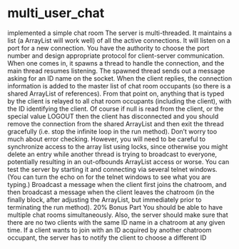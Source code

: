 # multi_user_chat
implemented a simple chat room
The server is multi-threaded. It maintains a list (a ArrayList will work well) of all the active
connections. It will listen on a port for a new connection. You have the authority to choose
the port number and design appropriate protocol for client-server communication. When
one comes in, it spawns a thread to handle the connection, and the main thread resumes
listening. The spawned thread sends out a message asking for an ID name on the socket.
When the client replies, the connection information is added to the master list of chat room
occupants (so there is a shared ArrayList of references). From that point on, anything that
is typed by the client is relayed to all chat room occupants (including the client), with
the ID identifying the client. Of course if null is read from the client, or the special value
LOGOUT then the client has disconnected and you should remove the connection from the
shared ArrayList and then exit the thread gracefully (i.e. stop the infinite loop in the run
method). Don’t worry too much about error checking. However, you will need to be careful
to synchronize access to the array list using locks, since otherwise you might delete an entry
while another thread is trying to broadcast to everyone, potentially resulting in an out-ofbounds ArrayList access or worse. You can test the server by starting it and connecting via
several telnet windows. (You can turn the echo on for the telnet windows to see what you
are typing.)
Broadcast a message when the client first joins the chatroom, and then broadcast a message when the client leaves the chatroom (in the finally block, after adjusting the ArrayList,
but immediately prior to terminating the run method).
20% Bonus Part
You should be able to have multiple chat rooms simultaneously. Also, the server should
make sure that there are no two clients with the same ID name in a chatroom at any given
time. If a client wants to join with an ID acquired by another chatroom occupant, the server
has to notify the client to choose a different ID
